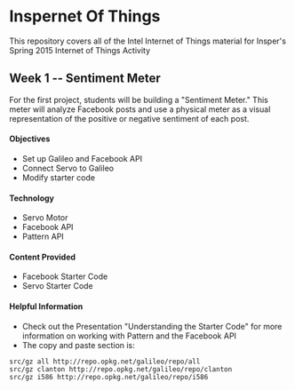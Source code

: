 # Inspernet Of Things

This repository covers all of the Intel Internet of Things material for Insper's Spring 2015 Internet of Things Activity

## Week 1 -- Sentiment Meter

For the first project, students will be building a "Sentiment Meter." This meter will analyze Facebook posts and use a physical meter as a visual representation of the positive or negative sentiment of each post.

#### Objectives
* Set up Galileo and Facebook API
* Connect Servo to Galileo
* Modify starter code

#### Technology
* Servo Motor
* Facebook API
* Pattern API

#### Content Provided
* Facebook Starter Code
* Servo Starter Code

#### Helpful Information
* Check out the Presentation "Understanding the Starter Code" for more information on working with Pattern and the Facebook API
* The copy and paste section is:
```
src/gz all http://repo.opkg.net/galileo/repo/all
src/gz clanton http://repo.opkg.net/galileo/repo/clanton
src/gz i586 http://repo.opkg.net/galileo/repo/i586
```